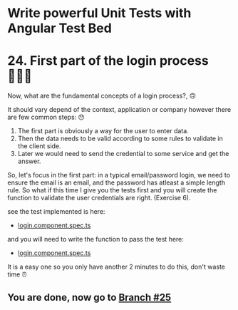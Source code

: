 # Write powerful Unit Tests with Angular Test Bed

# 24. First part of the login process 👩🏻‍🎨

Now, what are the fundamental concepts of a login process?, 🙃 

It should vary depend of the context, application or company however there are few common steps: 😯

1. The first part is obviously a way for the user to enter data.
2. Then the data needs to be valid according to some rules to validate in the client side.
3. Later we would need to send the credential to some service and get the answer. 

So, let's focus in the first part: in a typical email/password login, we need to ensure the email is an email, and the password has atleast a simple length rule. So what if this time I give you the tests first and you will create the function to validate the user credentials are right. (Exercise 6).

see the test implemented is here:

- [login.component.spec.ts](https://github.com/seagomezar/ng-col-angular-ut/blob/step21/src/app/login/login.component.spec.ts)

and you will need to write the function to pass the test here:

- [login.component.spec.ts](https://github.com/seagomezar/ng-col-angular-ut/blob/step21/src/app/login/login.component.ts)


It is a easy one so you only have another 2 minutes to do this, don't waste time ⏰

## You are done, now go to [Branch #25](https://github.com/seagomezar/ng-col-angular-ut/tree/step25)